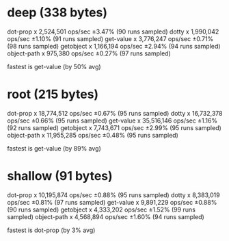 # deep (338 bytes)
  dot-prop x 2,524,501 ops/sec ±3.47% (90 runs sampled)
  dotty x 1,990,042 ops/sec ±1.10% (91 runs sampled)
  get-value x 3,776,247 ops/sec ±0.71% (98 runs sampled)
  getobject x 1,166,194 ops/sec ±2.94% (94 runs sampled)
  object-path x 975,380 ops/sec ±0.27% (97 runs sampled)

  fastest is get-value (by 50% avg)

# root (215 bytes)
  dot-prop x 18,774,512 ops/sec ±0.67% (95 runs sampled)
  dotty x 16,732,378 ops/sec ±0.66% (95 runs sampled)
  get-value x 35,516,146 ops/sec ±1.16% (92 runs sampled)
  getobject x 7,743,671 ops/sec ±2.99% (95 runs sampled)
  object-path x 11,955,285 ops/sec ±0.48% (95 runs sampled)

  fastest is get-value (by 89% avg)

# shallow (91 bytes)
  dot-prop x 10,195,874 ops/sec ±0.88% (95 runs sampled)
  dotty x 8,383,019 ops/sec ±0.81% (97 runs sampled)
  get-value x 9,891,229 ops/sec ±0.88% (90 runs sampled)
  getobject x 4,333,202 ops/sec ±1.52% (99 runs sampled)
  object-path x 4,568,894 ops/sec ±1.60% (94 runs sampled)

  fastest is dot-prop (by 3% avg)
